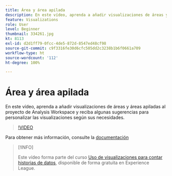 ```yaml
---
title: Área y área apilada
description: En este vídeo, aprenda a añadir visualizaciones de áreas y áreas apiladas al proyecto de Analysis Workspace y reciba algunas sugerencias para personalizar las visualizaciones según sus necesidades.
feature: Visualizations
role: User
level: Beginner
thumbnail: 334261.jpg
kt: 8113
exl-id: d2d1ff79-0fcc-4de5-872d-8547ed48cf98
source-git-commit: c9f3316fe30d6cfc505dd2c3238b1b6f0661a709
workflow-type: ht
source-wordcount: '112'
ht-degree: 100%

---
```


# Área y área apilada

En este vídeo, aprenda a añadir visualizaciones de áreas y áreas apiladas al proyecto de Analysis Workspace y reciba algunas sugerencias para personalizar las visualizaciones según sus necesidades.

>[!VIDEO](https://video.tv.adobe.com/v/334261/?quality=12&learn=on)

Para obtener más información, consulte la [documentación](https://experienceleague.adobe.com/docs/analytics/analyze/analysis-workspace/visualizations/area.html?lang=es#)

>[!INFO]
>
> Este vídeo forma parte del curso [Uso de visualizaciones para contar historias de datos](https://experienceleague.adobe.com/?recommended=Analytics-U-1-2021.1.visualizations&amp;lang=es), disponible de forma gratuita en Experience League.
